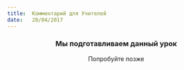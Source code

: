 ```yaml
---
title:  Комментарий для Учителей
date:   28/04/2017
---
```


### <center>Мы подготавливаем данный урок</center>
<center>Попробуйте позже</center>